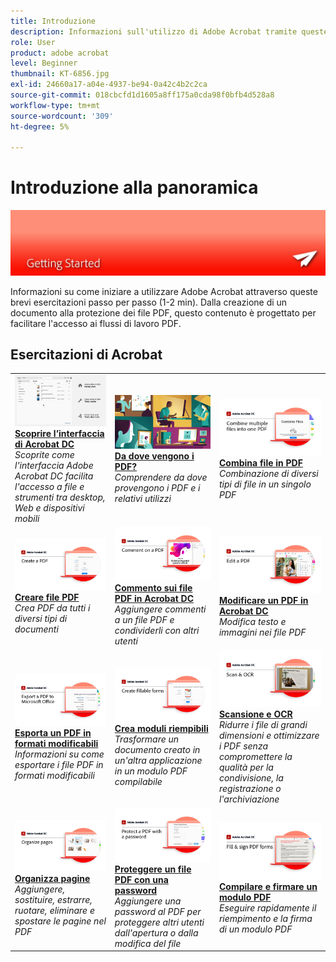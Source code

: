 ```yaml
---
title: Introduzione
description: Informazioni sull'utilizzo di Adobe Acrobat tramite queste brevi esercitazioni passo per passo (1-2 min)
role: User
product: adobe acrobat
level: Beginner
thumbnail: KT-6856.jpg
exl-id: 24660a17-a04e-4937-be94-0a42c4b2c2ca
source-git-commit: 018cbcfd1d1605a8ff175a0cda98f0bfb4d528a8
workflow-type: tm+mt
source-wordcount: '309'
ht-degree: 5%

---
```


# Introduzione alla panoramica

![Immagine introduttiva di Acrobat](../assets/Hero-GettingStarted.png)

Informazioni su come iniziare a utilizzare Adobe Acrobat attraverso queste brevi esercitazioni passo per passo (1-2 min). Dalla creazione di un documento alla protezione dei file PDF, questo contenuto è progettato per facilitare l&#39;accesso ai flussi di lavoro PDF.

## Esercitazioni di Acrobat

<table style="table-layout:fixed">
<tr>
  <td>
    <a href="get-to-know-the-acrobat-dc-interface.md">
      <img alt="Conoscere l'interfaccia di Acrobat DC" src="../assets/Interface.jpg" />
    </a>
    <div>
    <a href="get-to-know-the-acrobat-dc-interface.md"><strong>Scoprire l’interfaccia di Acrobat DC</strong></a>
    </div>
    <em>Scoprite come l'interfaccia Adobe Acrobat DC facilita l'accesso a file e strumenti tra desktop, Web e dispositivi mobili</em>
    <br>
  </td>
  <td>
    <a href="where-do-pdfs-come-from.md">
      <img alt="Da dove vengono i PDF?" src="../assets/WherePDFs.jpg" />
    </a>
    <div>
    <a href="where-do-pdfs-come-from.md"><strong>Da dove vengono i PDF?</strong></a>
    </div>
    <em>Comprendere da dove provengono i PDF e i relativi utilizzi</em>
    <br>
  </td>
  <td>
    <a href="combine-to-pdf.md">
      <img alt="Combina file in PDF" src="../assets/Combine.jpg" />
    </a>
    <div>
     <a href="combine-to-pdf.md"><strong>Combina file in PDF</strong></a>
    </div>
    <em>Combinazione di diversi tipi di file in un singolo PDF</em>
    <br>
  </td>
</tr>
<tr>
  <td>
    <a href="create-pdf.md">
      <img alt="Creare file PDF" src="../assets/Create.jpg" />
    </a>
    <div>
    <a href="create-pdf.md"><strong>Creare file PDF</strong></a>
    </div>
    <em>Crea PDF da tutti i diversi tipi di documenti</em>
    <br>
  </td>
  <td>
    <a href="comment-on-pdf-files.md">
      <img alt="Commento sui file PDF in Acrobat DC" src="../assets/Comment.jpg" />
    </a>
    <div>
    <a href="comment-on-pdf-files.md"><strong>Commento sui file PDF in Acrobat DC</strong></a>
    </div>
    <em>Aggiungere commenti a un file PDF e condividerli con altri utenti</em>
    <br>
  </td>  
  <td>
    <a href="edit-pdf.md">
      <img alt="Modificare un PDF in Acrobat DC" src="../assets/Edit.jpg" />
    </a>
    <div>
    <a href="edit-pdf.md"><strong>Modificare un PDF in Acrobat DC</strong></a>
    </div>
    <em>Modifica testo e immagini nei file PDF</em>
    <br>
  </td>
</tr>
<tr>
  <td>
    <a href="export-pdf.md">
      <img alt="Esporta un PDF in formati modificabili" src="../assets/Export.jpg" />
    </a>
    <div>
    <a href="export-pdf.md"><strong>Esporta un PDF in formati modificabili</strong></a>
    </div>
    <em>Informazioni su come esportare i file PDF in formati modificabili</em>
    <br>
  </td>
  <td>
    <a href="create-fillable-forms.md">
      <img alt="Crea moduli riempibili" src="../assets/Form.jpg" />
    </a>
    <div>
    <a href="create-fillable-forms.md"><strong>Crea moduli riempibili</strong></a>
    </div>
    <em>Trasformare un documento creato in un'altra applicazione in un modulo PDF compilabile</em>
    <br>
  </td>  
  <td>
    <a href="scan-and-ocr.md">
      <img alt="Scansione e OCR" src="../assets/Scan.jpg" />
    </a>
    <div>
    <a href="scan-and-ocr.md"><strong>Scansione e OCR</strong></a>
    </div>
    <em>Ridurre i file di grandi dimensioni e ottimizzare i PDF senza compromettere la qualità per la condivisione, la registrazione o l'archiviazione</em>
    <br>
  </td>
</tr>
<tr>
  <td>
    <a href="organize.md">
      <img alt="Organizza pagine" src="../assets/Organize.jpg" />
    </a>
    <div>
    <a href="organize.md"><strong>Organizza pagine</strong></a>
    </div>
    <em>Aggiungere, sostituire, estrarre, ruotare, eliminare e spostare le pagine nel PDF</em>
    <br>
  </td>
  <td>
    <a href="password-protect.md">
      <img alt="Proteggere un file PDF con una password" src="../assets/Protect.jpg" />
    </a>
    <div>
    <a href="password-protect.md"><strong>Proteggere un file PDF con una password</strong></a>
    </div>
    <em>Aggiungere una password al PDF per proteggere altri utenti dall'apertura o dalla modifica del file</em>
    <br>
  </td>
  <td>
    <a href="fill-and-sign.md">
      <img alt="Compilare e firmare un modulo PDF" src="../assets/FillSign.jpg" />
    </a>
    <div>
    <a href="fill-and-sign.md"><strong>Compilare e firmare un modulo PDF</strong></a>
    </div>
    <em>Eseguire rapidamente il riempimento e la firma di un modulo PDF</em>
    <br>
  </td>
</tr>
</table>
